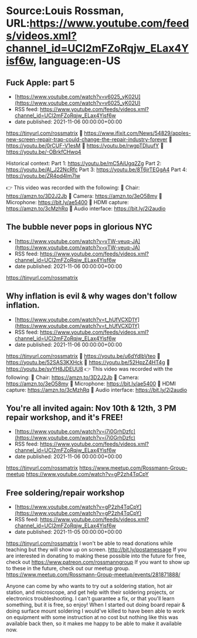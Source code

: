 # Source:Louis Rossman, URL:https://www.youtube.com/feeds/videos.xml?channel_id=UCl2mFZoRqjw_ELax4Yisf6w, language:en-US

## Fuck Apple: part 5
 - [https://www.youtube.com/watch?v=v6025_yK02U](https://www.youtube.com/watch?v=v6025_yK02U)
 - RSS feed: https://www.youtube.com/feeds/videos.xml?channel_id=UCl2mFZoRqjw_ELax4Yisf6w
 - date published: 2021-11-06 00:00:00+00:00

https://tinyurl.com/rossmatrix
🔵 https://www.ifixit.com/News/54829/apples-new-screen-repair-trap-could-change-the-repair-industry-forever
🔵 https://youtu.be/0rCUF-V1esM
🔵 https://youtu.be/rwgpTDluufY
🔵 https://youtu.be/-OBrkfCHwq4

Historical context:
Part 1: https://youtu.be/mC5AiUgq2Zg
Part 2: https://youtu.be/Al_J22NcRfc
Part 3: https://youtu.be/8T6jrTEGgA4
Part 4: https://youtu.be/ZR4pd4lm7lw

👉 This video was recorded with the following:
🔵 Chair: https://amzn.to/3D2J2Jb
🔵 Camera: https://amzn.to/3eO58my
🔵 Microphone: https://bit.ly/ae5400
🔵 HDMI capture: https://amzn.to/3cMzhRq
🔵 Audio interface: https://bit.ly/2i2audio

## The bubble never pops in glorious NYC
 - [https://www.youtube.com/watch?v=vTW-veuq-JA](https://www.youtube.com/watch?v=vTW-veuq-JA)
 - RSS feed: https://www.youtube.com/feeds/videos.xml?channel_id=UCl2mFZoRqjw_ELax4Yisf6w
 - date published: 2021-11-06 00:00:00+00:00

https://tinyurl.com/rossmatrix

## Why inflation is evil & why wages don't follow inflation.
 - [https://www.youtube.com/watch?v=t_hUfVCXD1Y](https://www.youtube.com/watch?v=t_hUfVCXD1Y)
 - RSS feed: https://www.youtube.com/feeds/videos.xml?channel_id=UCl2mFZoRqjw_ELax4Yisf6w
 - date published: 2021-11-06 00:00:00+00:00

https://tinyurl.com/rossmatrix
🔵 https://youtu.be/u6dYdlbVteo
🔵 https://youtu.be/52SAS3KXHck
🔵 https://youtu.be/52HpzZ4HT4g
🔵 https://youtu.be/svYH8JDEUU8
👉 This video was recorded with the following:
🔵 Chair: https://amzn.to/3D2J2Jb
🔵 Camera: https://amzn.to/3eO58my
🔵 Microphone: https://bit.ly/ae5400
🔵 HDMI capture: https://amzn.to/3cMzhRq
🔵 Audio interface: https://bit.ly/2i2audio

## You're all invited again: Nov 10th & 12th, 3 PM repair workshop, and it's FREE!
 - [https://www.youtube.com/watch?v=i7i0GrhDzfc](https://www.youtube.com/watch?v=i7i0GrhDzfc)
 - RSS feed: https://www.youtube.com/feeds/videos.xml?channel_id=UCl2mFZoRqjw_ELax4Yisf6w
 - date published: 2021-11-06 00:00:00+00:00

https://tinyurl.com/rossmatrix
https://www.meetup.com/Rossmann-Group-meetup
https://www.youtube.com/watch?v=gP2zh4TqCpY

## Free soldering/repair workshop
 - [https://www.youtube.com/watch?v=gP2zh4TqCpY](https://www.youtube.com/watch?v=gP2zh4TqCpY)
 - RSS feed: https://www.youtube.com/feeds/videos.xml?channel_id=UCl2mFZoRqjw_ELax4Yisf6w
 - date published: 2021-11-05 00:00:00+00:00

https://tinyurl.com/rossmatrix
I won't be able to read donations while teaching but they will show up on screen. http://bit.ly/postamessage If you are interested in donating to making these possible into the future for free, check out https://www.patreon.com/rossmanngroup If you want to show up to these in the future, check out our meetup group. https://www.meetup.com/Rossmann-Group-meetup/events/281871888/

Anyone can come by who wants to try out a soldering station, hot air station, and microscope, and get help with their soldering projects, or electronics troubleshooting. I can't guarantee a fix, or that you'll learn something, but it is free, so enjoy! When I started out doing board repair & doing surface mount soldering I would've killed to have been able to work on equipment with some instruction at no cost but nothing like this was available back then, so it makes me happy to be able to make it available now.

